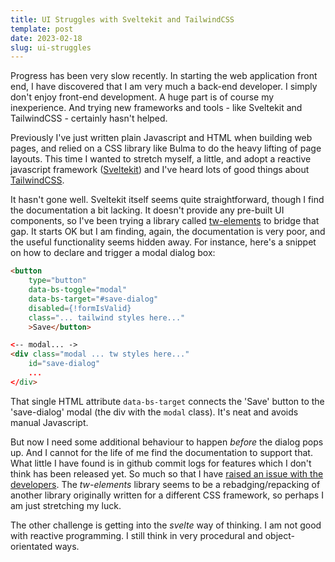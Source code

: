 ```yaml
---
title: UI Struggles with Sveltekit and TailwindCSS
template: post
date: 2023-02-18
slug: ui-struggles
---
```

Progress has been very slow recently. In starting the web application front end, I have discovered that I am very much a back-end developer. I simply don't enjoy front-end development. A huge part is of course my inexperience. And trying new frameworks and tools - like Sveltekit and TailwindCSS - certainly hasn't helped.

Previously I've just written plain Javascript and HTML when building web pages, and relied on a CSS library like Bulma to do the heavy lifting of page layouts. This time I wanted to stretch myself, a little, and adopt a reactive javascript framework ([Sveltekit](https://svelte.dev/)) and I've heard lots of good things about [TailwindCSS](https://tailwindcss.com/).

It hasn't gone well. Sveltekit itself seems quite straightforward, though I find the documentation a bit lacking. It doesn't provide any pre-built UI components, so I've been trying a library called [tw-elements](https://tailwind-elements.com/) to bridge that gap. It starts OK but I am finding, again, the documentation is very poor, and the useful functionality seems hidden away. For instance, here's a snippet on how to declare and trigger a modal dialog box:

```html
<button
    type="button"
    data-bs-toggle="modal"
    data-bs-target="#save-dialog"
    disabled={!formIsValid}
    class="... tailwind styles here..."
    >Save</button>

<-- modal... ->
<div class="modal ... tw styles here..."
    id="save-dialog"
    ...
</div>
```

That single HTML attribute `data-bs-target` connects the 'Save' button to the 'save-dialog' modal (the div with the `modal` class). It's neat and avoids manual Javascript.

But now I need some additional behaviour to happen _before_ the dialog pops up. And I cannot for the life of me find the documentation to support that. What little I have found is in github commit logs for features which I don't think has been released yet. So much so that I have [raised an issue with the developers](https://github.com/mdbootstrap/Tailwind-Elements/issues/1367). The _tw-elements_ library seems to be a rebadging/repacking of another library originally written for a different CSS framework, so perhaps I am just stretching my luck.

The other challenge is getting into the _svelte_ way of thinking. I am not good with reactive programming. I still think in very procedural and object-orientated ways.